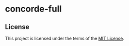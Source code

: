 # concorde-full

## License

This project is licensed under the terms of the [MIT License](LICENSE).
